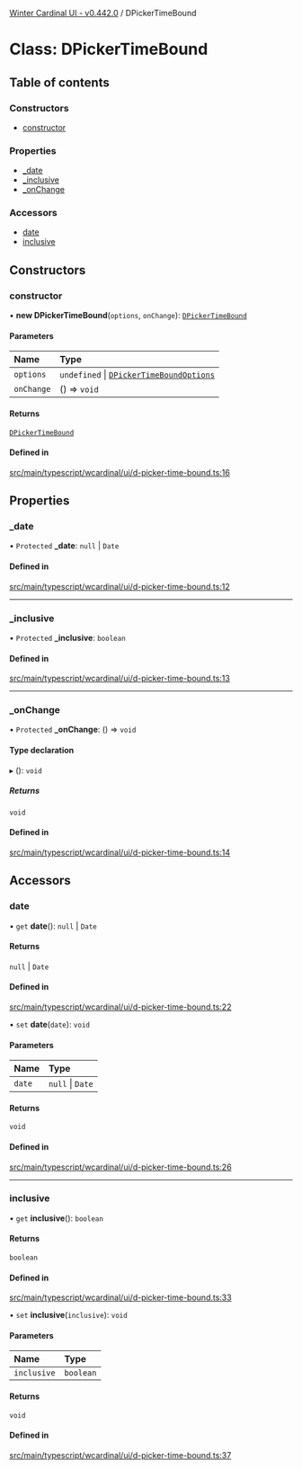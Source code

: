 [Winter Cardinal UI - v0.442.0](../index.md) / DPickerTimeBound

# Class: DPickerTimeBound

## Table of contents

### Constructors

- [constructor](DPickerTimeBound.md#constructor)

### Properties

- [\_date](DPickerTimeBound.md#_date)
- [\_inclusive](DPickerTimeBound.md#_inclusive)
- [\_onChange](DPickerTimeBound.md#_onchange)

### Accessors

- [date](DPickerTimeBound.md#date)
- [inclusive](DPickerTimeBound.md#inclusive)

## Constructors

### constructor

• **new DPickerTimeBound**(`options`, `onChange`): [`DPickerTimeBound`](DPickerTimeBound.md)

#### Parameters

| Name | Type |
| :------ | :------ |
| `options` | `undefined` \| [`DPickerTimeBoundOptions`](../interfaces/DPickerTimeBoundOptions.md) |
| `onChange` | () => `void` |

#### Returns

[`DPickerTimeBound`](DPickerTimeBound.md)

#### Defined in

[src/main/typescript/wcardinal/ui/d-picker-time-bound.ts:16](https://github.com/winter-cardinal/winter-cardinal-ui/blob/v0.442.0/src/main/typescript/wcardinal/ui/d-picker-time-bound.ts#L16)

## Properties

### \_date

• `Protected` **\_date**: ``null`` \| `Date`

#### Defined in

[src/main/typescript/wcardinal/ui/d-picker-time-bound.ts:12](https://github.com/winter-cardinal/winter-cardinal-ui/blob/v0.442.0/src/main/typescript/wcardinal/ui/d-picker-time-bound.ts#L12)

___

### \_inclusive

• `Protected` **\_inclusive**: `boolean`

#### Defined in

[src/main/typescript/wcardinal/ui/d-picker-time-bound.ts:13](https://github.com/winter-cardinal/winter-cardinal-ui/blob/v0.442.0/src/main/typescript/wcardinal/ui/d-picker-time-bound.ts#L13)

___

### \_onChange

• `Protected` **\_onChange**: () => `void`

#### Type declaration

▸ (): `void`

##### Returns

`void`

#### Defined in

[src/main/typescript/wcardinal/ui/d-picker-time-bound.ts:14](https://github.com/winter-cardinal/winter-cardinal-ui/blob/v0.442.0/src/main/typescript/wcardinal/ui/d-picker-time-bound.ts#L14)

## Accessors

### date

• `get` **date**(): ``null`` \| `Date`

#### Returns

``null`` \| `Date`

#### Defined in

[src/main/typescript/wcardinal/ui/d-picker-time-bound.ts:22](https://github.com/winter-cardinal/winter-cardinal-ui/blob/v0.442.0/src/main/typescript/wcardinal/ui/d-picker-time-bound.ts#L22)

• `set` **date**(`date`): `void`

#### Parameters

| Name | Type |
| :------ | :------ |
| `date` | ``null`` \| `Date` |

#### Returns

`void`

#### Defined in

[src/main/typescript/wcardinal/ui/d-picker-time-bound.ts:26](https://github.com/winter-cardinal/winter-cardinal-ui/blob/v0.442.0/src/main/typescript/wcardinal/ui/d-picker-time-bound.ts#L26)

___

### inclusive

• `get` **inclusive**(): `boolean`

#### Returns

`boolean`

#### Defined in

[src/main/typescript/wcardinal/ui/d-picker-time-bound.ts:33](https://github.com/winter-cardinal/winter-cardinal-ui/blob/v0.442.0/src/main/typescript/wcardinal/ui/d-picker-time-bound.ts#L33)

• `set` **inclusive**(`inclusive`): `void`

#### Parameters

| Name | Type |
| :------ | :------ |
| `inclusive` | `boolean` |

#### Returns

`void`

#### Defined in

[src/main/typescript/wcardinal/ui/d-picker-time-bound.ts:37](https://github.com/winter-cardinal/winter-cardinal-ui/blob/v0.442.0/src/main/typescript/wcardinal/ui/d-picker-time-bound.ts#L37)
